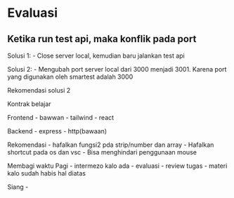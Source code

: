 # Evaluasi

## Ketika run test api, maka konflik pada port

Solusi 1: - Close server local, kemudian baru jalankan test api

Solusi 2: - Mengubah port server local dari 3000 menjadi 3001. Karena port yang digunakan oleh smartest adalah 3000

Rekomendasi solusi 2

Kontrak belajar

Frontend - bawwan - tailwind - react

Backend - express - http(bawaan)

Rekomendasi - hafalkan fungsi2 pda strip/number dan array - Hafalkan shortcut pada os dan vsc - Bisa menghindari penggunaan mouse

Membagi waktu
Pagi - intermezo kalo ada - evaluasi - review tugas - materi kalo sudah habis hal diatas

Siang -
